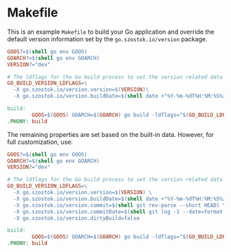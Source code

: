 # Makefile

This is an example `Makefile` to build your Go application and override the default version information set by the `go.szostok.io/version` package.

```makefile
GOOS?=$(shell go env GOOS)
GOARCH?=$(shell go env GOARCH)
VERSION?="dev"

# The ldflags for the Go build process to set the version related data
GO_BUILD_VERSION_LDFLAGS=\
  -X go.szostok.io/version.version=$(VERSION)\
  -X go.szostok.io/version.buildDate=$(shell date +"%Y-%m-%dT%H:%M:%S%z")

build:
		GOOS=$(GOOS) GOARCH=$(GOARCH) go build -ldflags="$(GO_BUILD_LDFLAGS)" -o example ./example/
.PHONY: build
```

The remaining properties are set based on the built-in data. However, for full customization, use:

```makefile
GOOS?=$(shell go env GOOS)
GOARCH?=$(shell go env GOARCH)
VERSION?="dev"

# The ldflags for the Go build process to set the version related data
GO_BUILD_VERSION_LDFLAGS=\
  -X go.szostok.io/version.version=$(VERSION) \
  -X go.szostok.io/version.buildDate=$(shell date +"%Y-%m-%dT%H:%M:%S%z") \
  -X go.szostok.io/version.commit=$(shell git rev-parse --short HEAD) \
  -X go.szostok.io/version.commitDate=$(shell git log -1 --date=format:"%Y-%m-%dT%H:%M:%S%z" --format=%cd) \
  -X go.szostok.io/version.dirtyBuild=false

build:
		GOOS=$(GOOS) GOARCH=$(GOARCH) go build -ldflags="$(GO_BUILD_LDFLAGS)" -o example ./example/
.PHONY: build
```
